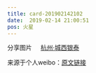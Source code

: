 ```yaml
---
title: card-201902142102
date:  2019-02-14 21:00:51
pos: 火星
---
```

分享图片 <a  href="http://weibo.com/p/1001018008633010500000012" data-hide=""><span class='url-icon'><img style='width: 1rem;height: 1rem' src='https://h5.sinaimg.cn/upload/2015/09/25/3/timeline_card_small_location_default.png'></span><span class="surl-text">杭州·城西银泰</span></a> 

来源于个人weibo：[原文链接](https://m.weibo.cn/status/HgEQRkPtt?mblogid=HgEQRkPtt)